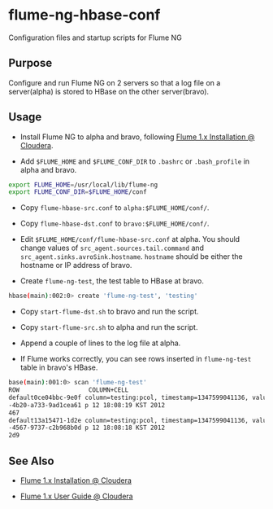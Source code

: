 flume-ng-hbase-conf
===================

Configuration files and startup scripts for Flume NG

## Purpose

Configure and run Flume NG on 2 servers so that a log file on a server(alpha) is stored to HBase on the other server(bravo).

## Usage

- Install Flume NG to alpha and bravo, following [Flume 1.x Installation @ Cloudera](https://ccp.cloudera.com/display/CDHDOC/Flume+1.x+Installation).

- Add `$FLUME_HOME` and `$FLUME_CONF_DIR` to `.bashrc` or `.bash_profile` in alpha and bravo.

```bash
export FLUME_HOME=/usr/local/lib/flume-ng
export FLUME_CONF_DIR=$FLUME_HOME/conf
```

- Copy `flume-hbase-src.conf` to `alpha:$FLUME_HOME/conf/`.

- Copy `flume-hbase-dst.conf` to `bravo:$FLUME_HOME/conf/`.

- Edit `$FLUME_HOME/conf/flume-hbase-src.conf` at alpha. You should change values of `src_agent.sources.tail.command` and `src_agent.sinks.avroSink.hostname`. `hostname` should be either the hostname or IP address of bravo.

- Create `flume-ng-test`, the test table to HBase at bravo.

```bash
hbase(main):002:0> create 'flume-ng-test', 'testing'
```

- Copy `start-flume-dst.sh` to bravo and run the script.

- Copy `start-flume-src.sh` to alpha and run the script.

- Append a couple of lines to the log file at alpha.

- If Flume works correctly, you can see rows inserted in `flume-ng-test` table in bravo's HBase.

```bash
base(main):001:0> scan 'flume-ng-test'
ROW                   COLUMN+CELL
default0ce04bbc-9e0f column=testing:pcol, timestamp=1347599041136, value=Wed Se
-4b20-a733-9ad1cea61 p 12 18:08:19 KST 2012
467
default13a15471-1d2e column=testing:pcol, timestamp=1347599041136, value=Wed Se
-4567-9737-c2b968b0d p 12 18:08:18 KST 2012
2d9
```

## See Also

- [Flume 1.x Installation @ Cloudera](https://ccp.cloudera.com/display/CDHDOC/Flume+1.x+Installation)

- [Flume 1.x User Guide @ Cloudera](http://archive.cloudera.com/cdh/3/flume-ng-1.1.0-cdh3u4/FlumeUserGuide.html)
